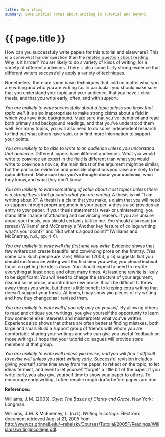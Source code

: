 ```yaml
---
title: On writing
summary: Some initial notes about writing in Tutorial and beyond.
---
```

# {{ page.title }}

How can you successfully write papers for this tutorial and elsewhere? This is a somewhat harder question than the [related question about reading](reading). Why is it harder? You are likely to do a variety of kinds of writing, for a variety of different audiences. There is also some fairly strong evidence that different writers successfully apply a variety of techniques.

Nonetheless, there are some basic techniques that hold no matter what you are writing and who you are writing for. In particular, you should make sure that you understand your topic and your audience, that you have a clear thesis, and that you write early, often, and with support.

*You are unlikely to write successfully about a topic unless you know that topic well*. It is also inappropriate to make strong claims about a field in which you have little background. Make sure that you've identified and read both primary and background readings, and that you've understood them well. For many topics, you will also need to do some independent research to find out what others have said, or to find more information to support your points.

*You are unlikely to be able to write to an audience unless you understand that audience*. Different papers have different audiences. What you would write to convince an expert in the field is different than what you would write to convince a novice; the main thrust of the argument might be similar, but the particular evidence and possible objections you raise are likely to be quite different. Make sure that you've thought about your audience, what they know, and what they don't know.

*You are unlikely to write something of value about most topics unless there is a strong thesis that grounds what you are writing*. A thesis is not "I am writing about X". A thesis is a claim that you make, a claim that you will need to support through proper argument in your paper. A thesis also provides an entry to your paper. If your thesis statement is weak or uninteresting, you stand little chance of attracting and convincing readers. If you are unsure about your thesis, you should certainly talk to me. You should also read (or reread) Williams' and McEnerney's "Another key feature of college writing: what's your point?" and "But what's a good point?" (Williams and McEnerney, n.d., pp. 4-6).

*You are unlikely to write well the first time you write.* Evidence shows that few writers can create beautiful and convincing prose on the first try. (Yes, some can. Such people are rare.) Williams (2003, p. 5) suggests that you should not focus on writing well the first time you write; you should instead focus on getting the ideas down. You should expect to need to rewrite everything at least once, and often many times. At least one rewrite is likely to be significant: You will need to change the structure of your argument, discard some prose, and introduce new prose. It can be difficult to throw away things you write, but there is little benefit to keeping extra writing that doesn't support your thesis. At times, I may show you pieces of my writing and how they changed as I revised them.

*You are unlikely to write well if you rely only on yourself*. By allowing others to read and critique your writings, you give yourself the opportunity to learn how someone else interprets and misinterprets what you've written. Experience also shows that others are often better at finding mistakes, both large and small. Build a support group of friends with whom you are comfortable sharing your writings and who can give you useful feedback on those writings. I hope that your tutorial colleagues will provide some members of that group.

*You are unlikely to write well unless you revise, and you will find it difficult to revise well unless you start writing early*. Successful revision includes giving yourself some time away from the paper, to reflect on the topic, to let ideas ferment, and even to let yourself "forget" a little bit of the paper. If you write early, you also give yourself time to show your paper to others. To encourage early writing, I often require rough drafts before papers are due.

**References:**

Williams, J. M. (2003). _Style: The Basics of Clarity and Grace_. New York: Longman.

Williams, J. M. & McEnerney, L. (n.d.). _Writing in college_. Electronic document retrieved August 21, 2005 from <http://www.cs.grinnell.edu/~rebelsky/Courses/Tutorial/2005F/Readings/Williams/writingincollege.pdf>.



